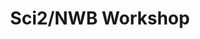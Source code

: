 ---
dateStart: 2013-03-02
dateEnd: 2013-03-04
title: "Sci2/NWB Workshop"
venue: "Sunbelt"
organizer: Ann McCranie
credit:
city: Hamburg
state:
country: Germany
pdfLink:
venueImages:
---